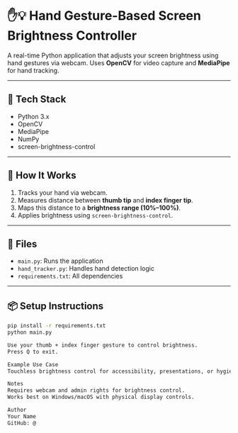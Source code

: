 # ✋💡 Hand Gesture-Based Screen Brightness Controller

A real-time Python application that adjusts your screen brightness using hand gestures via webcam. Uses **OpenCV** for video capture and **MediaPipe** for hand tracking.

---

## 🔧 Tech Stack
- Python 3.x
- OpenCV
- MediaPipe
- NumPy
- screen-brightness-control

---

## 🚀 How It Works
1. Tracks your hand via webcam.
2. Measures distance between **thumb tip** and **index finger tip**.
3. Maps this distance to a **brightness range (10%–100%)**.
4. Applies brightness using `screen-brightness-control`.

---

## 📁 Files
- `main.py`: Runs the application
- `hand_tracker.py`: Handles hand detection logic
- `requirements.txt`: All dependencies

---

## 📦 Setup Instructions
```bash
pip install -r requirements.txt
python main.py

Use your thumb + index finger gesture to control brightness.
Press Q to exit.

Example Use Case
Touchless brightness control for accessibility, presentations, or hygiene-sensitive environments.

Notes
Requires webcam and admin rights for brightness control.
Works best on Windows/macOS with physical display controls.

Author
Your Name
GitHub: @
